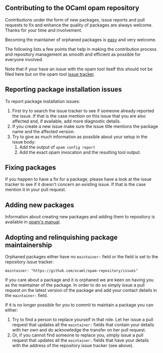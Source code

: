 Contributing to the OCaml opam repository
-----------------------------------------

Contributions under the form of new packages, issue reports and pull
requests to fix and enhance the quality of packages are always
welcome. Thanks for your time and involvement.

Becoming the maintainer of orphaned packages is
[easy](#adopting-and-relinquishing-package-maintainership) and very
welcome.

The following lists a few points that help in making the contribution
process and repository management as smooth and efficient as possible
for everyone involved.

Note that if your have an issue with the opam tool itself this
should not be filed here but on the opam tool
[issue tracker](https://github.com/ocaml/opam/issues).


Reporting package installation issues
-------------------------------------

To report package installation issues:

1. First try to search the issue tracker to see if someone already
   reported the issue. If that is the case mention on this issue that
   you are also affected and, if available, add more diagnostic details.
2. If you create a new issue make sure the issue title mentions the
   package name and the affected version.
3. Try to give as much information as possible about your setup in
   the issue body:
   1. Add the output of `opam config report`
   2. Add the exact opam invocation and the resulting tool output.

Fixing packages
---------------

If you happen to have a fix for a package, please have a look at the
issue tracker to see if it doesn't concern an existing issue. If that
is the case mention it in your pull request.


Adding new packages
-------------------

Information about creating new packages and adding them to repository
is available in
[opam's manual](https://opam.ocaml.org/doc/Packaging.html).


Adopting and relinquishing package maintainership
-------------------------------------------------

Orphaned packages either have no `maintainer:` field or the field is
set to the repository issue tracker:

```
maintainer: "https://github.com/ocaml/opam-repository/issues"
```

If you care about a package and it is orphaned we are keen on having
you as the maintainer of the package. In order to do so simply issue a
pull request on the latest version of the package and add your contact
details in the `maintainer:` field.

If it is no longer possible for you to commit to maintain a package
you can either:

1. Try to find a person to replace yourself in that role. Let her
issue a pull request that updates all the `maintainer:` fields that
contain your details with her own and do acknowledge the transfer on
her pull request.
2. Or, if you cannot find someone to replace you, simply issue a pull
request that updates all the `maintainer:` fields that have your details
with the address of the repository issue tracker (see above).
